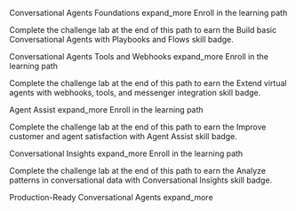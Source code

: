 Conversational Agents Foundations
expand_more
Enroll in the learning path

Complete the challenge lab at the end of this path to earn the Build basic Conversational Agents with Playbooks and Flows skill badge.




Conversational Agents Tools and Webhooks
expand_more
Enroll in the learning path

Complete the challenge lab at the end of this path to earn the Extend virtual agents with webhooks, tools, and messenger integration skill badge.



 


Agent Assist
expand_more
Enroll in the learning path

Complete the challenge lab at the end of this path to earn the Improve customer and agent satisfaction with Agent Assist skill badge.




Conversational Insights
expand_more
Enroll in the learning path

Complete the challenge lab at the end of this path to earn the Analyze patterns in conversational data with Conversational Insights skill badge.



 


Production-Ready Conversational Agents
expand_more
